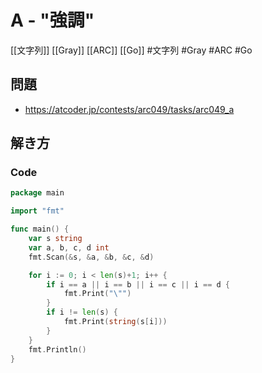# A - "強調"
[[文字列]] [[Gray]] [[ARC]] [[Go]]
#文字列 #Gray #ARC #Go 

## 問題
- https://atcoder.jp/contests/arc049/tasks/arc049_a

## 解き方
### Code
```go
package main

import "fmt"

func main() {
	var s string
	var a, b, c, d int
	fmt.Scan(&s, &a, &b, &c, &d)

	for i := 0; i < len(s)+1; i++ {
		if i == a || i == b || i == c || i == d {
			fmt.Print("\"")
		}
		if i != len(s) {
			fmt.Print(string(s[i]))
		}
	}
	fmt.Println()
}
```